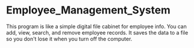 # Employee_Management_System
This program is like a simple digital file cabinet for employee info. You can add, view, search, and remove employee records. It saves the data to a file so you don't lose it when you turn off the computer.
